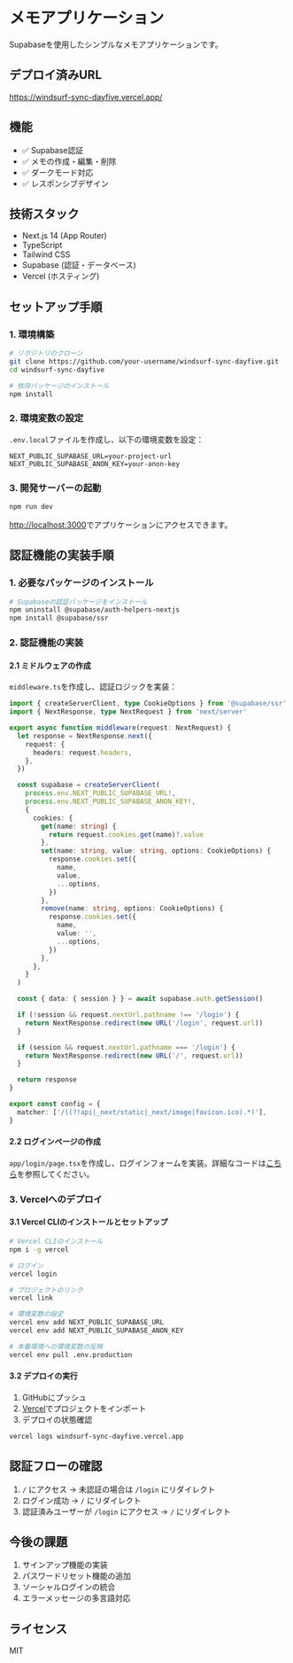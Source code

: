# メモアプリケーション

Supabaseを使用したシンプルなメモアプリケーションです。

## デプロイ済みURL

https://windsurf-sync-dayfive.vercel.app/

## 機能

- ✅ Supabase認証
- ✅ メモの作成・編集・削除
- ✅ ダークモード対応
- ✅ レスポンシブデザイン

## 技術スタック

- Next.js 14 (App Router)
- TypeScript
- Tailwind CSS
- Supabase (認証・データベース)
- Vercel (ホスティング)

## セットアップ手順

### 1. 環境構築

```bash
# リポジトリのクローン
git clone https://github.com/your-username/windsurf-sync-dayfive.git
cd windsurf-sync-dayfive

# 依存パッケージのインストール
npm install
```

### 2. 環境変数の設定

`.env.local`ファイルを作成し、以下の環境変数を設定：

```
NEXT_PUBLIC_SUPABASE_URL=your-project-url
NEXT_PUBLIC_SUPABASE_ANON_KEY=your-anon-key
```

### 3. 開発サーバーの起動

```bash
npm run dev
```

[http://localhost:3000](http://localhost:3000)でアプリケーションにアクセスできます。

## 認証機能の実装手順

### 1. 必要なパッケージのインストール
```bash
# Supabaseの認証パッケージをインストール
npm uninstall @supabase/auth-helpers-nextjs
npm install @supabase/ssr
```

### 2. 認証機能の実装

#### 2.1 ミドルウェアの作成
`middleware.ts`を作成し、認証ロジックを実装：
```typescript
import { createServerClient, type CookieOptions } from '@supabase/ssr'
import { NextResponse, type NextRequest } from 'next/server'

export async function middleware(request: NextRequest) {
  let response = NextResponse.next({
    request: {
      headers: request.headers,
    },
  })

  const supabase = createServerClient(
    process.env.NEXT_PUBLIC_SUPABASE_URL!,
    process.env.NEXT_PUBLIC_SUPABASE_ANON_KEY!,
    {
      cookies: {
        get(name: string) {
          return request.cookies.get(name)?.value
        },
        set(name: string, value: string, options: CookieOptions) {
          response.cookies.set({
            name,
            value,
            ...options,
          })
        },
        remove(name: string, options: CookieOptions) {
          response.cookies.set({
            name,
            value: '',
            ...options,
          })
        },
      },
    }
  )

  const { data: { session } } = await supabase.auth.getSession()

  if (!session && request.nextUrl.pathname !== '/login') {
    return NextResponse.redirect(new URL('/login', request.url))
  }

  if (session && request.nextUrl.pathname === '/login') {
    return NextResponse.redirect(new URL('/', request.url))
  }

  return response
}

export const config = {
  matcher: ['/((?!api|_next/static|_next/image|favicon.ico).*)'],
}
```

#### 2.2 ログインページの作成
`app/login/page.tsx`を作成し、ログインフォームを実装。詳細なコードは[こちら](docs/authentication-setup.md)を参照してください。

### 3. Vercelへのデプロイ

#### 3.1 Vercel CLIのインストールとセットアップ
```bash
# Vercel CLIのインストール
npm i -g vercel

# ログイン
vercel login

# プロジェクトのリンク
vercel link

# 環境変数の設定
vercel env add NEXT_PUBLIC_SUPABASE_URL
vercel env add NEXT_PUBLIC_SUPABASE_ANON_KEY

# 本番環境への環境変数の反映
vercel env pull .env.production
```

#### 3.2 デプロイの実行
1. GitHubにプッシュ
2. [Vercel](https://vercel.com)でプロジェクトをインポート
3. デプロイの状態確認
```bash
vercel logs windsurf-sync-dayfive.vercel.app
```

## 認証フローの確認

1. `/` にアクセス → 未認証の場合は `/login` にリダイレクト
2. ログイン成功 → `/` にリダイレクト
3. 認証済みユーザーが `/login` にアクセス → `/` にリダイレクト

## 今後の課題

1. サインアップ機能の実装
2. パスワードリセット機能の追加
3. ソーシャルログインの統合
4. エラーメッセージの多言語対応

## ライセンス

MIT
